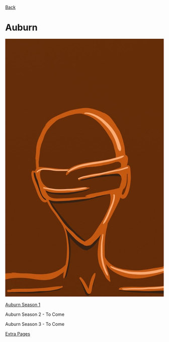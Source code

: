 [Back](Esmea.md)

# Auburn

![AuburnCover](AuburnCover.jpg)

[Auburn Season 1](AuburnS1.md)

Auburn Season 2 - To Come

Auburn Season 3 - To Come

[Extra Pages](AuburnExtraPages.md)
